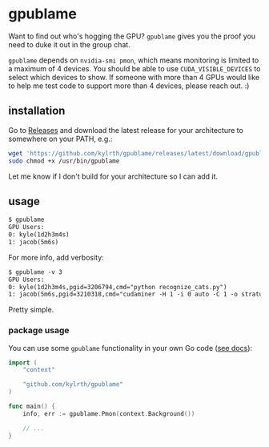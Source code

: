 # gpublame

Want to find out who's hogging the GPU? `gpublame` gives you the proof you need to duke it out in the group chat.

`gpublame` depends on `nvidia-smi pmon`, which means monitoring is limited to a maximum of 4 devices. You should be able to use `CUDA_VISIBLE_DEVICES` to select which devices to show. If someone with more than 4 GPUs would like to help me test code to support more than 4 devices, please reach out. :)

## installation

Go to [Releases](https://github.com/kylrth/gpublame/releases) and download the latest release for your architecture to somewhere on your PATH, e.g.:

```sh
wget 'https://github.com/kylrth/gpublame/releases/latest/download/gpublame-amd64' -O - | sudo tee /usr/bin/gpublame > /dev/null
sudo chmod +x /usr/bin/gpublame
```

Let me know if I don't build for your architecture so I can add it.

## usage

```txt
$ gpublame
GPU Users:
0: kyle(1d2h3m4s)
1: jacob(5m6s)
```

For more info, add verbosity:

```txt
$ gpublame -v 3
GPU Users:
0: kyle(1d2h3m4s,pgid=3206794,cmd="python recognize_cats.py")
1: jacob(5m6s,pgid=3210318,cmd="cudaminer -H 1 -i 0 auto -C 1 -o stratum+tcp://pool.port -O worker:passwd")
```

Pretty simple.

### package usage

You can use some `gpublame` functionality in your own Go code ([see docs](https://pkg.go.dev/github.com/kylrth/gpublame)):

```go
import (
    "context"

    "github.com/kylrth/gpublame"
)

func main() {
    info, err := gpublame.Pmon(context.Background())

    // ...
}
```
